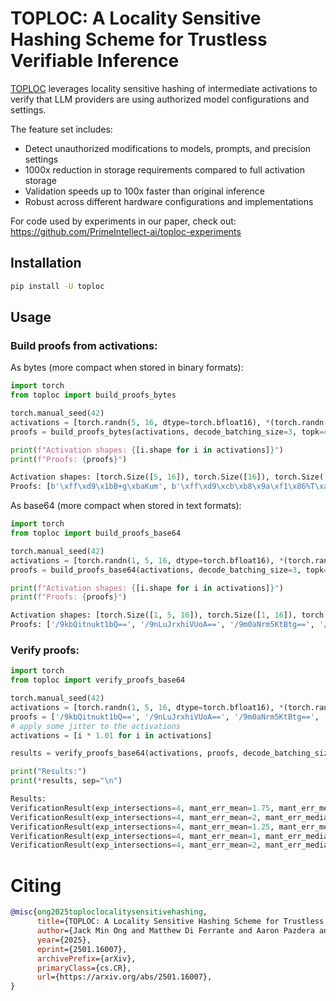 # TOPLOC: A Locality Sensitive Hashing Scheme for Trustless Verifiable Inference

[TOPLOC](https://arxiv.org/abs/2501.16007) leverages locality sensitive hashing of intermediate activations to verify that LLM providers are using authorized model configurations and settings.

The feature set includes:
- Detect unauthorized modifications to models, prompts, and precision settings
- 1000x reduction in storage requirements compared to full activation storage
- Validation speeds up to 100x faster than original inference
- Robust across different hardware configurations and implementations

For code used by experiments in our paper, check out: https://github.com/PrimeIntellect-ai/toploc-experiments

## Installation

```bash
pip install -U toploc
```

## Usage

### Build proofs from activations:
As bytes (more compact when stored in binary formats):
```python
import torch
from toploc import build_proofs_bytes

torch.manual_seed(42)
activations = [torch.randn(5, 16, dtype=torch.bfloat16), *(torch.randn(16, dtype=torch.bfloat16) for _ in range(10))]
proofs = build_proofs_bytes(activations, decode_batching_size=3, topk=4, skip_prefill=False)

print(f"Activation shapes: {[i.shape for i in activations]}")
print(f"Proofs: {proofs}")
```
```python
Activation shapes: [torch.Size([5, 16]), torch.Size([16]), torch.Size([16]), torch.Size([16]), torch.Size([16]), torch.Size([16]), torch.Size([16]), torch.Size([16]), torch.Size([16]), torch.Size([16]), torch.Size([16])]
Proofs: [b'\xff\xd9\x1bB+g\xbaKum', b'\xff\xd9\xcb\xb8\x9a\xf1\x86%T\xa0', b'\xff\xd9\xb4h\xda\xe6\xe4\xabA\xb6', b'\xff\xd9\x80d\xd6X0\xe2\xafs', b'\xff\xd9\xd2\x04d\xea\x91\x91\xf6\xd7']
```

As base64 (more compact when stored in text formats):
```python
import torch
from toploc import build_proofs_base64

torch.manual_seed(42)
activations = [torch.randn(1, 5, 16, dtype=torch.bfloat16), *(torch.randn(1, 16, dtype=torch.bfloat16) for _ in range(10))]
proofs = build_proofs_base64(activations, decode_batching_size=3, topk=4, skip_prefill=False)

print(f"Activation shapes: {[i.shape for i in activations]}")
print(f"Proofs: {proofs}")
```
```python
Activation shapes: [torch.Size([1, 5, 16]), torch.Size([1, 16]), torch.Size([1, 16]), torch.Size([1, 16]), torch.Size([1, 16]), torch.Size([1, 16]), torch.Size([1, 16]), torch.Size([1, 16]), torch.Size([1, 16]), torch.Size([1, 16]), torch.Size([1, 16])]
Proofs: ['/9kbQitnukt1bQ==', '/9nLuJrxhiVUoA==', '/9m0aNrm5KtBtg==', '/9mAZNZYMOKvcw==', '/9nSBGTqkZH21w==']
```

### Verify proofs:
```python
import torch
from toploc import verify_proofs_base64

torch.manual_seed(42)
activations = [torch.randn(1, 5, 16, dtype=torch.bfloat16), *(torch.randn(1, 16, dtype=torch.bfloat16) for _ in range(10))]
proofs = ['/9kbQitnukt1bQ==', '/9nLuJrxhiVUoA==', '/9m0aNrm5KtBtg==', '/9mAZNZYMOKvcw==', '/9nSBGTqkZH21w==']
# apply some jitter to the activations
activations = [i * 1.01 for i in activations]

results = verify_proofs_base64(activations, proofs, decode_batching_size=3, topk=4, skip_prefill=False)

print("Results:")
print(*results, sep="\n")
```
```python
Results:
VerificationResult(exp_intersections=4, mant_err_mean=1.75, mant_err_median=2.0)
VerificationResult(exp_intersections=4, mant_err_mean=2, mant_err_median=2.0)
VerificationResult(exp_intersections=4, mant_err_mean=1.25, mant_err_median=1.0)
VerificationResult(exp_intersections=4, mant_err_mean=1, mant_err_median=1.0)
VerificationResult(exp_intersections=4, mant_err_mean=2, mant_err_median=2.0)
```

# Citing

```bibtex
@misc{ong2025toploclocalitysensitivehashing,
      title={TOPLOC: A Locality Sensitive Hashing Scheme for Trustless Verifiable Inference}, 
      author={Jack Min Ong and Matthew Di Ferrante and Aaron Pazdera and Ryan Garner and Sami Jaghouar and Manveer Basra and Johannes Hagemann},
      year={2025},
      eprint={2501.16007},
      archivePrefix={arXiv},
      primaryClass={cs.CR},
      url={https://arxiv.org/abs/2501.16007}, 
}
```
